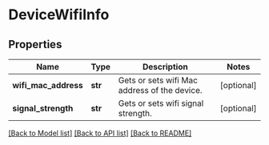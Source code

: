 # DeviceWifiInfo

## Properties
Name | Type | Description | Notes
------------ | ------------- | ------------- | -------------
**wifi_mac_address** | **str** | Gets or sets wifi Mac address of the device. | [optional] 
**signal_strength** | **str** | Gets or sets wifi signal strength. | [optional] 

[[Back to Model list]](../README.md#documentation-for-models) [[Back to API list]](../README.md#documentation-for-api-endpoints) [[Back to README]](../README.md)



